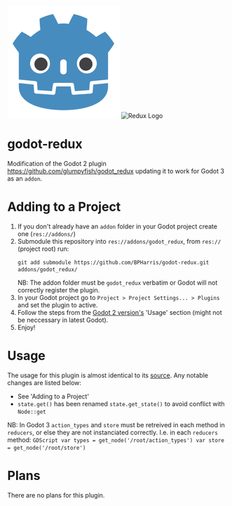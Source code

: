 ![Godot Logo](https://raw.githubusercontent.com/godotengine/godot/master/icon.png)
![Redux Logo](https://raw.githubusercontent.com/reactjs/redux/master/logo/logo.png)

# godot-redux
Modification of the Godot 2 plugin https://github.com/glumpyfish/godot_redux updating it to work for Godot 3 as an `addon`.

# Adding to a Project
1. If you don't already have an `addon` folder in your Godot project create one (`res://addons/`)
2. Submodule this repository into `res://addons/godot_redux`, from `res://` (project root) run:
    ```
    git add submodule https://github.com/BPHarris/godot-redux.git addons/godot_redux/
    ```
    NB: The addon folder must be `godot_redux` verbatim or Godot will not correctly register the plugin.
3. In your Godot project go to `Project > Project Settings... > Plugins` and set the plugin to active.
4. Follow the steps from the [Godot 2 version's](https://github.com/glumpyfish/godot_redux) 'Usage' section (might not be neccessary in latest Godot).
5. Enjoy!

# Usage
The usage for this plugin is almost identical to its [source](https://github.com/glumpyfish/godot_redux). Any notable changes are listed below:
- See 'Adding to a Project'
- `state.get()` has been renamed `state.get_state()` to avoid conflict with `Node::get`

NB: In Godot 3 `action_types` and `store` must be retreived in each method in `reducers`, or else they are not instanciated correctly. I.e. in each `reducers` method:
    ```GDScript
    var types = get_node('/root/action_types')
	var store = get_node('/root/store')
    ```

# Plans
There are no plans for this plugin.
